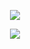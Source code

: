 <p align="center">
  <img src="https://readme-typing-svg.herokuapp.com/?lines=HeLLoWelcome+To+Address+Book+System+Programs!&font=Fira%20Code&center=true&width=380&height=50">
</p>
<p align="center">
  <img src="https://readme-typing-svg.herokuapp.com/?lines=Type+messages+everywhere!;Add+a+bio+to+your+profile!;Add+a+description+to+your+repo!;Make+your+readme+stand+out!&font=Fira%20Code&center=true&width=380&height=50">
</p>
